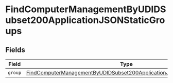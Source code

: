 # FindComputerManagementByUDIDSubset200ApplicationJSONStaticGroups


## Fields

| Field                                                                                                                                                                     | Type                                                                                                                                                                      | Required                                                                                                                                                                  | Description                                                                                                                                                               |
| ------------------------------------------------------------------------------------------------------------------------------------------------------------------------- | ------------------------------------------------------------------------------------------------------------------------------------------------------------------------- | ------------------------------------------------------------------------------------------------------------------------------------------------------------------------- | ------------------------------------------------------------------------------------------------------------------------------------------------------------------------- |
| `group`                                                                                                                                                                   | [FindComputerManagementByUDIDSubset200ApplicationJSONStaticGroupsGroup](../../models/operations/findcomputermanagementbyudidsubset200applicationjsonstaticgroupsgroup.md) | :heavy_minus_sign:                                                                                                                                                        | N/A                                                                                                                                                                       |